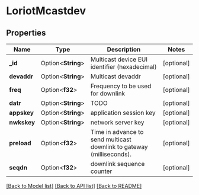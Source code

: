# LoriotMcastdev

## Properties

Name | Type | Description | Notes
------------ | ------------- | ------------- | -------------
**_id** | Option<**String**> | Multicast device EUI identifier (hexadecimal) | [optional]
**devaddr** | Option<**String**> | Multicast devaddr | [optional]
**freq** | Option<**f32**> | Frequency to be used for downlink | [optional]
**datr** | Option<**String**> | TODO | [optional]
**appskey** | Option<**String**> | application session key | [optional]
**nwkskey** | Option<**String**> | network server key | [optional]
**preload** | Option<**f32**> | Time in advance to send multicast downlink to gateway (milliseconds). | [optional]
**seqdn** | Option<**f32**> | downlink sequence counter | [optional]

[[Back to Model list]](../README.md#documentation-for-models) [[Back to API list]](../README.md#documentation-for-api-endpoints) [[Back to README]](../README.md)


